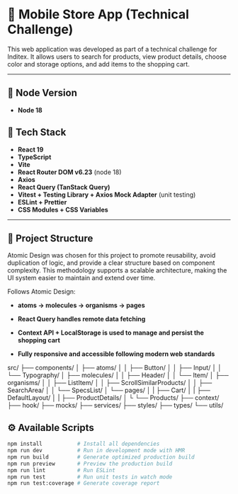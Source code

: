 # 📱 Mobile Store App (Technical Challenge)

This web application was developed as part of a technical challenge for Inditex. It allows users to search for products, view product details, choose color and storage options, and add items to the shopping cart.

---

## 🚀 Node Version

- **Node 18**

## 🚀 Tech Stack

- **React 19**
- **TypeScript**
- **Vite**
- **React Router DOM v6.23** (node 18)
- **Axios**
- **React Query (TanStack Query)**
- **Vitest + Testing Library + Axios Mock Adapter** (unit testing)
- **ESLint + Prettier**
- **CSS Modules + CSS Variables**

---

## 🧱 Project Structure

Atomic Design was chosen for this project to promote reusability, avoid duplication of logic, and provide a clear structure based on component complexity. This methodology supports a scalable architecture, making the UI system easier to maintain and extend over time.

Follows Atomic Design:

- **atoms → molecules → organisms → pages**

- **React Query handles remote data fetching**

- **Context API + LocalStorage is used to manage and persist the shopping cart**

- **Fully responsive and accessible following modern web standards**

src/
├── components/
│ ├── atoms/
│ │ ├── Button/
│ │ ├── Input/
│ │ └── Typography/
│ ├── molecules/
│ │ ├── Header/
│ │ └── Item/
│ ├── organisms/
│ │ ├── ListItem/
│ │ ├── ScrollSimilarProducts/
│ │ ├── SearchArea/
│ │ └── SpecsList/
│ └── pages/
│ | ├── Cart/
│ | ├── DefaultLayout/
│ | ├── ProductDetails/
│ └ └── Products/
├── context/
├── hook/
├── mocks/
├── services/
├── styles/
├── types/
└── utils/

## ⚙️ Available Scripts

```bash
npm install           # Install all dependencies
npm run dev           # Run in development mode with HMR
npm run build         # Generate optimized production build
npm run preview       # Preview the production build
npm run lint          # Run ESLint
npm run test          # Run unit tests in watch mode
npm run test:coverage # Generate coverage report
```
